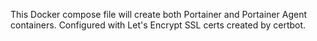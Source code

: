 This Docker compose file will create both Portainer and Portainer Agent containers. Configured with Let's Encrypt SSL certs created by certbot.